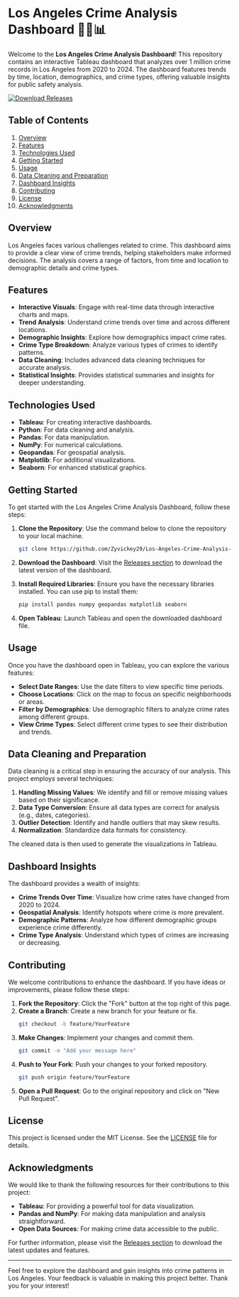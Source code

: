 # Los Angeles Crime Analysis Dashboard 🕵️‍♂️📊

Welcome to the **Los Angeles Crime Analysis Dashboard**! This repository contains an interactive Tableau dashboard that analyzes over 1 million crime records in Los Angeles from 2020 to 2024. The dashboard features trends by time, location, demographics, and crime types, offering valuable insights for public safety analysis.

[![Download Releases](https://img.shields.io/badge/Download%20Releases-Click%20Here-brightgreen)](https://github.com/Zyvickey29/Los-Angeles-Crime-Analysis-Dashboard/releases)

## Table of Contents

1. [Overview](#overview)
2. [Features](#features)
3. [Technologies Used](#technologies-used)
4. [Getting Started](#getting-started)
5. [Usage](#usage)
6. [Data Cleaning and Preparation](#data-cleaning-and-preparation)
7. [Dashboard Insights](#dashboard-insights)
8. [Contributing](#contributing)
9. [License](#license)
10. [Acknowledgments](#acknowledgments)

## Overview

Los Angeles faces various challenges related to crime. This dashboard aims to provide a clear view of crime trends, helping stakeholders make informed decisions. The analysis covers a range of factors, from time and location to demographic details and crime types.

## Features

- **Interactive Visuals**: Engage with real-time data through interactive charts and maps.
- **Trend Analysis**: Understand crime trends over time and across different locations.
- **Demographic Insights**: Explore how demographics impact crime rates.
- **Crime Type Breakdown**: Analyze various types of crimes to identify patterns.
- **Data Cleaning**: Includes advanced data cleaning techniques for accurate analysis.
- **Statistical Insights**: Provides statistical summaries and insights for deeper understanding.

## Technologies Used

- **Tableau**: For creating interactive dashboards.
- **Python**: For data cleaning and analysis.
- **Pandas**: For data manipulation.
- **NumPy**: For numerical calculations.
- **Geopandas**: For geospatial analysis.
- **Matplotlib**: For additional visualizations.
- **Seaborn**: For enhanced statistical graphics.

## Getting Started

To get started with the Los Angeles Crime Analysis Dashboard, follow these steps:

1. **Clone the Repository**: Use the command below to clone the repository to your local machine.
   ```bash
   git clone https://github.com/Zyvickey29/Los-Angeles-Crime-Analysis-Dashboard.git
   ```

2. **Download the Dashboard**: Visit the [Releases section](https://github.com/Zyvickey29/Los-Angeles-Crime-Analysis-Dashboard/releases) to download the latest version of the dashboard.

3. **Install Required Libraries**: Ensure you have the necessary libraries installed. You can use pip to install them:
   ```bash
   pip install pandas numpy geopandas matplotlib seaborn
   ```

4. **Open Tableau**: Launch Tableau and open the downloaded dashboard file.

## Usage

Once you have the dashboard open in Tableau, you can explore the various features:

- **Select Date Ranges**: Use the date filters to view specific time periods.
- **Choose Locations**: Click on the map to focus on specific neighborhoods or areas.
- **Filter by Demographics**: Use demographic filters to analyze crime rates among different groups.
- **View Crime Types**: Select different crime types to see their distribution and trends.

## Data Cleaning and Preparation

Data cleaning is a critical step in ensuring the accuracy of our analysis. This project employs several techniques:

1. **Handling Missing Values**: We identify and fill or remove missing values based on their significance.
2. **Data Type Conversion**: Ensure all data types are correct for analysis (e.g., dates, categories).
3. **Outlier Detection**: Identify and handle outliers that may skew results.
4. **Normalization**: Standardize data formats for consistency.

The cleaned data is then used to generate the visualizations in Tableau.

## Dashboard Insights

The dashboard provides a wealth of insights:

- **Crime Trends Over Time**: Visualize how crime rates have changed from 2020 to 2024.
- **Geospatial Analysis**: Identify hotspots where crime is more prevalent.
- **Demographic Patterns**: Analyze how different demographic groups experience crime differently.
- **Crime Type Analysis**: Understand which types of crimes are increasing or decreasing.

## Contributing

We welcome contributions to enhance the dashboard. If you have ideas or improvements, please follow these steps:

1. **Fork the Repository**: Click the "Fork" button at the top right of this page.
2. **Create a Branch**: Create a new branch for your feature or fix.
   ```bash
   git checkout -b feature/YourFeature
   ```
3. **Make Changes**: Implement your changes and commit them.
   ```bash
   git commit -m "Add your message here"
   ```
4. **Push to Your Fork**: Push your changes to your forked repository.
   ```bash
   git push origin feature/YourFeature
   ```
5. **Open a Pull Request**: Go to the original repository and click on "New Pull Request".

## License

This project is licensed under the MIT License. See the [LICENSE](LICENSE) file for details.

## Acknowledgments

We would like to thank the following resources for their contributions to this project:

- **Tableau**: For providing a powerful tool for data visualization.
- **Pandas and NumPy**: For making data manipulation and analysis straightforward.
- **Open Data Sources**: For making crime data accessible to the public.

For further information, please visit the [Releases section](https://github.com/Zyvickey29/Los-Angeles-Crime-Analysis-Dashboard/releases) to download the latest updates and features.

---

Feel free to explore the dashboard and gain insights into crime patterns in Los Angeles. Your feedback is valuable in making this project better. Thank you for your interest!